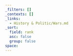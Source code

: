 ```yaml
---
_filters: []
_contexts: []
_links:
  - History & Politic/Wars.md
_sort:
  field: rank
  asc: false
  group: false
space: 
---
```

